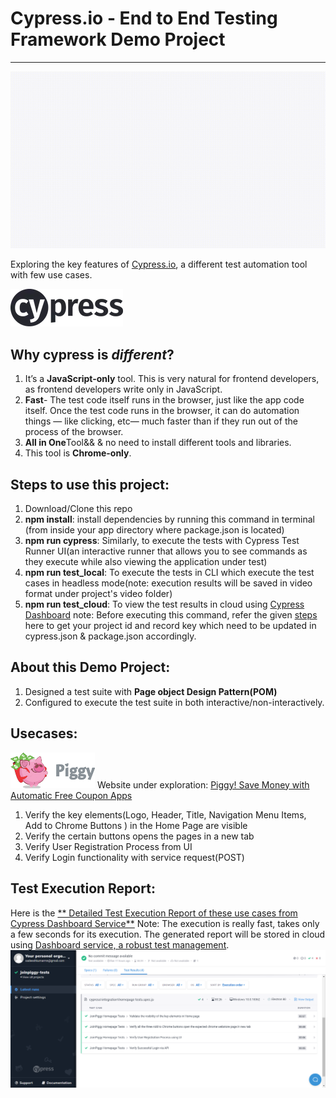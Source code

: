 # Cypress.io - End to End Testing Framework Demo Project
---
![Cypress Demo Project](demo/Execution_Demo.gif)

Exploring the key features of <a href="https://www.cypress.io/">Cypress.io</a>, a different test automation tool with few use cases.

![Cypress Logo](/demo/cypress-logo.png)
## Why cypress is *different*?
1. It’s a **JavaScript-only** tool. This is very natural for frontend developers, as frontend developers write only in JavaScript.
2. **Fast**- The test code itself runs in the browser, just like the app code itself. Once the test code runs in the browser, it can do automation things — like clicking, etc— much faster than if they run out of the process of the browser.
3. **All in One**Tool&& & no need to install different tools and libraries.
4. This tool is **Chrome-only**.

## Steps to use this project:
1. Download/Clone this repo
2. **npm install**: install dependencies by running this command in terminal (from inside your app directory where package.json is located)
3. **npm run cypress**: Similarly, to execute the tests with Cypress Test Runner UI(an interactive runner that allows you to see commands as they execute while also viewing the application under test)
3. **npm run test_local**: To execute the tests in CLI which execute the test cases in headless mode(note: execution results will be saved in video format under project's video folder)
4. **npm run test_cloud**: To view the test results in cloud using <a href="https://dashboard.cypress.io/">Cypress Dashboard</a>
note: Before executing this command, refer the given <a href="https://docs.cypress.io/faq/questions/dashboard-faq.html#How-do-I-record-my-tests"> steps </a> here to get your project id and record key which need to be updated in cypress.json & package.json accordingly.

## About this Demo Project:
1. Designed a test suite with **Page object Design Pattern(POM)**
2. Configured to execute the test suite in both interactive/non-interactively.

## Usecases: 
![Piggy Logo](/demo/piggy_logo.gif)
Website under exploration: <a href="https://www.joinpiggy.com/">Piggy! Save Money with Automatic Free Coupon Apps</a>
1. Verify the key elements(Logo, Header, Title, Navigation Menu Items, Add to Chrome Buttons ) in the Home Page are visible
2. Verify the certain buttons opens the pages in a new tab
3. Verify User Registration Process from UI
4. Verify Login functionality with service request(POST)

## Test Execution Report:
Here is the <a href="https://dashboard.cypress.io/projects/6i1fuw/runs/1/test-results">** Detailed Test Execution Report of these use cases from Cypress Dashboard Service**</a>
Note: The execution is really fast, takes only a few seconds for its execution. The generated report will be stored in cloud using <a href="https://docs.cypress.io/faq/questions/dashboard-faq.html#article">Dashboard service, a robust test management</a>.
![Execution Report](/demo/Execution_Result.png)
